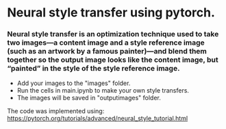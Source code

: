 # Neural style transfer using pytorch. 

### Neural style transfer is an optimization technique used to take two images—a content image and a style reference image (such as an artwork by a famous painter)—and blend them together so the output image looks like the content image, but “painted” in the style of the style reference image.

- Add your images to the "images" folder. 
- Run the cells in main.ipynb to make your own style transfers. 
- The images will be saved in "outputimages" folder. 

The code was implemented using: https://pytorch.org/tutorials/advanced/neural_style_tutorial.html
